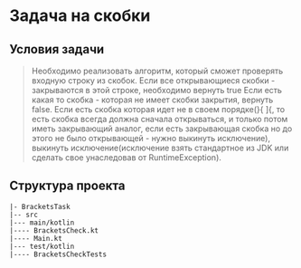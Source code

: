 # Задача на скобки

## Условия задачи
> Необходимо реализовать алгоритм, который сможет проверять входную строку из скобок.
Если все открывающиеся скобки - закрываются в этой строке, необходимо вернуть true
Если есть какая то скобка - которая не имеет скобки закрытия, вернуть false.
Если есть скобка которая идет не в своем порядке(}{ ]{, то есть скобка всегда должна сначала открываться,
> и только потом иметь закрывающий аналог, если есть закрывающая скобка но до этого не было открывающей - нужно выкинуть исключение),
> выкинуть исключение(исключение взять стандартное из JDK или сделать свое унаследовав от RuntimeException).

## Структура проекта
```
|- BracketsTask
|-- src
|--- main/kotlin
|---- BracketsCheck.kt
|---- Main.kt
|--- test/kotlin
|---- BracketsCheckTests
```